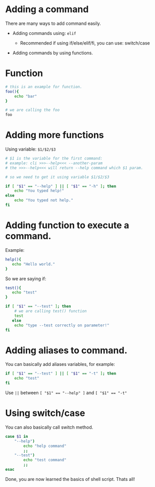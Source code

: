 # Adding a command
There are many ways to add command easily.

- Adding commands using: `elif`
  - Recommended if using if/else/elif/fi, you can use: switch/case

- Adding commands by using functions.

# Function
```sh
# this is an example for function.
foo(){
    echo "bar"
}

# we are calling the foo
foo
```

# Adding more functions
Using variable: `$1/$2/$3`
```sh
# $1 is the variable for the first command:
# example: cli >>>--help<<< --another-param
# the >>>--help<<< will return --help command which $1 param.

# so we need to get it using variable $1/$2/$3

if [ "$1" == "--help" ] || [ "$1" == "-h" ]; then
	echo "You typed help!"
else
	echo "You typed not help."
fi
```
# Adding function to execute a command.
Example:
```sh
help(){
   echo "Hello world."
}
```
So we are saying if:
```sh
test(){
   echo "test"
}

if [ "$1" == "--test" ]; then
	# we are calling test() function
	test
   else
	echo "type --test correctly on parameter!"
fi
```

# Adding aliases to command.
You can basically add aliases variables, for example:
```sh
if [ "$1" == "--test" ] || [ "$1" == "-t" ]; then
	echo "test"
fi
```
Use `||` between `[ "$1" == "--help" ]` and `[ "$1" == "-t"`

# Using switch/case
You can also basically call switch method.
```sh
case $1 in
	"--help")
		echo "help command"
		;;
	"--test")
		echo "test command"
		;;
esac
```

Done, you are now learned the basics of shell script. Thats all!
